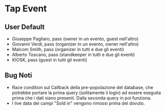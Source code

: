 # Tap Event

## User Default

- Giuseppe Pagliaro, pass (owner in un evento, guest nell'altro)
- Giovanni Verdi, pass (organizer in un evento, owner nell'altro)
- Malcom Smith, pass (organizer in tutti e due gli eventi)
- Alberto Toscano, pass (standkeeper in tutti e due gli eventi)
- KIOSK, pass (guest in tutti gli eventi)

## Bug Noti

- Race condition sul Callback della pre-popolazione del database, che potrebbe portare la prima query (solitamente il login) ad essere eseguita prima che i dati siano presenti. Dalla seconda query in poi funziona.
- I live data dei campi "Sold in" vengono rimossi prima del dovuto.
